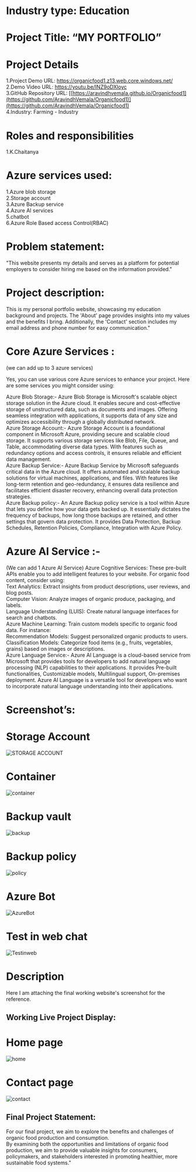 #
# Industry type: Education

# Project Title:   “MY PORTFOLIO”

# Project Details
1.Project Demo URL: https://organicfood1.z13.web.core.windows.net/ <br />
2.Demo Video URL: https://youtu.be/INZ9oDXloyc <br />
3.GitHub Repository URL: [[https://aravindhvemala.github.io/Organicfood1](https://github.com/AravindhVemala/Organicfood1)](https://github.com/AravindhVemala/Organicfood1) <br />
4.Industry: Farming - Industry


# Roles and responsibilities
1.K.Chaitanya


# Azure services used:
1.Azure blob storage <br />
2.Storage account <br />
3.Azure Backup service <br />
4.Azure AI services <br />
5.chatbot <br />
6.Azure Role Based access Control(RBAC) <br />

# Problem statement:
"This website presents my details and serves as a platform for potential employers to consider hiring me based on the information provided."

# Project description: 
This is my personal portfolio website, showcasing my education background and projects. The 'About' page provides insights into my values and the benefits I bring. Additionally, the 'Contact' section includes my email address and phone number for easy communication."

# Core Azure Services :
(we can add up to 3 azure services)

Yes, you can use various core Azure services to enhance your project. Here are some services you might consider using:

Azure Blob Storage:- Azure Blob Storage is Microsoft's scalable object storage solution in the Azure cloud. It enables secure and cost-effective storage of unstructured data, such as documents and images. Offering seamless integration with applications, it supports data of any size and optimizes accessibility through a globally distributed network. <br />
Azure Storage Account:- Azure Storage Account is a foundational component in Microsoft Azure, providing secure and scalable cloud storage. It supports various storage services like Blob, File, Queue, and Table, accommodating diverse data types. With features such as redundancy options and access controls, it ensures reliable and efficient data management. <br />
Azure Backup Service:- Azure Backup Service by Microsoft safeguards critical data in the Azure cloud. It offers automated and scalable backup solutions for virtual machines, applications, and files. With features like long-term retention and geo-redundancy, it ensures data resilience and facilitates efficient disaster recovery, enhancing overall data protection strategies. <br />
Azure Backup policy:- An Azure Backup policy service  is a tool within Azure that lets you define how your data gets backed up. It essentially dictates the frequency of backups, how long those backups are retained, and other settings that govern data protection. It provides Data Protection, Backup Schedules, Retention Policies, Compliance, Integration with Azure Policy. <br />

# Azure AI Service :-
(We can add 1 Azure AI Service)
Azure Cognitive Services: These pre-built APIs enable you to add intelligent features to your website. For organic food content, consider using: <br />
Text Analytics: Extract insights from product descriptions, user reviews, and blog posts. <br />
Computer Vision: Analyze images of organic produce, packaging, and labels. <br />
Language Understanding (LUIS): Create natural language interfaces for search and chatbots. <br />
Azure Machine Learning: Train custom models specific to organic food data. For instance: <br />
Recommendation Models: Suggest personalized organic products to users. <br />
Classification Models: Categorize food items (e.g., fruits, vegetables, grains) based on images or descriptions. <br />
Azure Language Service:- Azure AI Language is a cloud-based service from Microsoft that provides tools for developers to add natural language processing (NLP) capabilities to their applications. It provides Pre-built functionalities, Customizable models, Multilingual support, On-premises deployment. Azure AI Language is a versatile tool for developers who want to incorporate natural language understanding into their applications.

# Screenshot’s:
# Storage Account
![STORAGE ACCOUNT](https://github.com/KukkalaChaitanya/Myportfolio/assets/167077990/42a44058-eaa5-4ad4-a53f-5634f8ff46d6)
# Container
![container](https://github.com/AravindhVemala/Organicfood1/assets/152161180/5e9435f5-d316-461c-a673-1a69ec607ca7)
# Backup vault
![backup](https://github.com/AravindhVemala/Organicfood1/assets/152161180/6de9ad07-ddbc-4295-98bc-273e7a380766)
# Backup policy
![policy](https://github.com/AravindhVemala/Organicfood1/assets/152161180/e9afbecf-6a43-4f32-b297-f5c21a1f9885)
# Azure Bot
![AzureBot](https://github.com/AravindhVemala/Organicfood1/assets/152161180/7f7d5458-29ff-4cd5-bde9-6e789ad761fc)
# Test in web chat
![Testinweb](https://github.com/AravindhVemala/Organicfood1/assets/152161180/20ac0b11-ad63-4ea8-a370-ecaff3fa8b41)
# Description
Here I am attaching the final working website's screenshot for the reference.

## Working Live Project Display:
# Home page
![home](https://github.com/AravindhVemala/Organicfood1/assets/152161180/19922ca1-dd8e-41e4-95e2-45d572ed6e6d)
# Contact page
![contact](https://github.com/AravindhVemala/Organicfood1/assets/152161180/cc5751e1-4d7a-4867-8c2b-c6f0cda0ddfe)
## Final Project Statement:
For our final project, we aim to explore the benefits and challenges of organic food production and consumption. <br />
By examining both the opportunities and limitations of organic food production, we aim to provide valuable insights for consumers, policymakers, and stakeholders interested in promoting healthier, more sustainable food systems."








